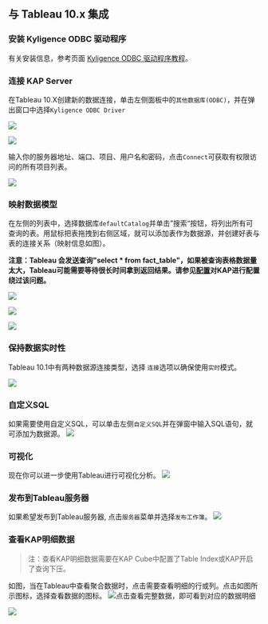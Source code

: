 ## 与 Tableau 10.x 集成

### 安装 Kyligence ODBC 驱动程序

有关安装信息，参考页面 [Kyligence ODBC 驱动程序教程](../driver/kyligence-odbc.cn.md)。

### 连接 KAP Server
在Tableau 10.X创建新的数据连接，单击左侧面板中的`其他数据库(ODBC)`，并在弹出窗口中选择`Kyligence ODBC Driver` 


![](images/tableau_10/step1.PNG)

![](images/tableau_10/step2-2.PNG)

输入你的服务器地址、端口、项目、用户名和密码，点击`Connect`可获取有权限访问的所有项目列表。


![](images/tableau_10/kyligence_odbc_03_cn.PNG)

### 映射数据模型

在左侧的列表中，选择数据库`defaultCatalog`并单击”搜索“按钮，将列出所有可查询的表。用鼠标把表拖拽到右侧区域，就可以添加表作为数据源，并创建好表与表的连接关系（映射信息如图）。

**注意：Tableau 会发送查询"select \* from fact\_table"，如果被查询表格数据量太大，Tableau可能需要等待很长时间拿到返回结果。请参见[配置](../config/basic_settings.cn.md#kylinqueryforce-limit)对KAP进行配置绕过该问题。**

![](images/tableau_10/step5.PNG)


![](images/tableau_10/step11.PNG)



![](images/tableau_10/step12.PNG)

### 保持数据实时性

Tableau 10.1中有两种数据源连接类型，选择 `连接`选项以确保使用`实时`模式。

![](images/tableau_10/step9.PNG)

### 自定义SQL
如果需要使用自定义SQL，可以单击左侧`自定义SQL`并在弹窗中输入SQL语句，就可添加为数据源。
![](images/tableau_10/step10.PNG)

### 可视化
现在你可以进一步使用Tableau进行可视化分析。
![](images/tableau_10/step13.PNG)

### 发布到Tableau服务器
如果希望发布到Tableau服务器, 点击`服务器`菜单并选择`发布工作簿`。
![](images/tableau_10/step14.PNG)

### 查看KAP明细数据
> 注：查看KAP明细数据需要在KAP Cube中配置了Table Index或KAP开启了查询下压。

如图，当在Tableau中查看聚合数据时，点击需要查看明细的行或列。点击如图所示图标，选择查看数据的图标。
![](images/tableau_10/step15.PNG)点击查看完整数据，即可看到对应的数据明细

![](images/tableau_10/step16.PNG)